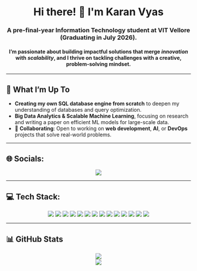 <h1 align="center">Hi there! 👋 I'm Karan Vyas</h1>
<h3 align="center">A pre-final-year Information Technology student at VIT Vellore (Graduating in July 2026).</h3>
<h4 align="center">I’m passionate about building impactful solutions that merge <i>innovation</i> with <i>scalability</i>, and I thrive on tackling challenges with a creative, problem-solving mindset.</h4>

---

## 🚀 What I’m Up To  
- **Creating my own SQL database engine from scratch** to deepen my understanding of databases and query optimization.  
- **Big Data Analytics & Scalable Machine Learning**, focusing on research and writing a paper on efficient ML models for large-scale data.      
- 🤝 **Collaborating**: Open to working on **web development**, **AI**, or **DevOps** projects that solve real-world problems.  

---

## 🌐 Socials:
<p align="center">
  <a href="https://www.linkedin.com/in/karan-vyas-914149267/">
    <img src="https://img.shields.io/badge/LinkedIn-%230077B5.svg?style=for-the-badge&logo=linkedin&logoColor=white" />
  </a>
</p>

---

## 💻 Tech Stack:
<p align="center">
  <img src="https://img.shields.io/badge/html5-%23E34F26.svg?style=for-the-badge&logo=html5&logoColor=white" />
  <img src="https://img.shields.io/badge/css3-%231572B6.svg?style=for-the-badge&logo=css3&logoColor=white" />
  <img src="https://img.shields.io/badge/javascript-%23323330.svg?style=for-the-badge&logo=javascript&logoColor=%23F7DF1E" />
  <img src="https://img.shields.io/badge/python-3670A0?style=for-the-badge&logo=python&logoColor=ffdd54" />
  <img src="https://img.shields.io/badge/java-%23ED8B00.svg?style=for-the-badge&logo=openjdk&logoColor=white" />
  <img src="https://img.shields.io/badge/Next-black?style=for-the-badge&logo=next.js&logoColor=white" />
  <img src="https://img.shields.io/badge/react-%2320232a.svg?style=for-the-badge&logo=react&logoColor=%2361DAFB" />
  <img src="https://img.shields.io/badge/vite-%23646CFF.svg?style=for-the-badge&logo=vite&logoColor=white" />
  <img src="https://img.shields.io/badge/node.js-6DA55F?style=for-the-badge&logo=node.js&logoColor=white" />
  <img src="https://img.shields.io/badge/express.js-%23404d59.svg?style=for-the-badge&logo=express&logoColor=%2361DAFB" />
  <img src="https://img.shields.io/badge/git-%23F05033.svg?style=for-the-badge&logo=git&logoColor=white" />
  <img src="https://img.shields.io/badge/github-%23121011.svg?style=for-the-badge&logo=github&logoColor=white" />
  <img src="https://img.shields.io/badge/vercel-%23000000.svg?style=for-the-badge&logo=vercel&logoColor=white" />
  <img src="https://img.shields.io/badge/Docker-%230db7ed.svg?style=for-the-badge&logo=docker&logoColor=white" />
</p>

---

## 📊 GitHub Stats
<p align="center">
  <img src="https://github-readme-stats.vercel.app/api?username=kv8gh&show_icons=true&theme=tokyonight" />
  <br />
  <img src="https://github-readme-stats.vercel.app/api/top-langs/?username=kv8gh&layout=compact&theme=tokyonight" />
</p>
